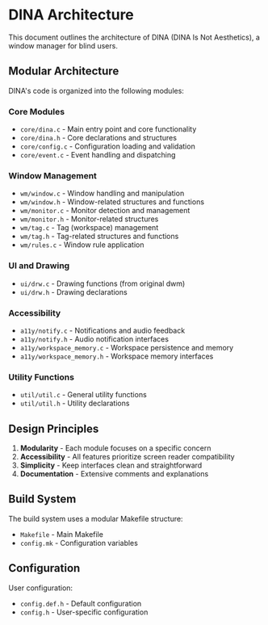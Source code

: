# DINA Architecture

This document outlines the architecture of DINA (DINA Is Not Aesthetics), a window manager for blind users.

## Modular Architecture

DINA's code is organized into the following modules:

### Core Modules
- `core/dina.c` - Main entry point and core functionality
- `core/dina.h` - Core declarations and structures
- `core/config.c` - Configuration loading and validation
- `core/event.c` - Event handling and dispatching

### Window Management
- `wm/window.c` - Window handling and manipulation
- `wm/window.h` - Window-related structures and functions
- `wm/monitor.c` - Monitor detection and management
- `wm/monitor.h` - Monitor-related structures
- `wm/tag.c` - Tag (workspace) management
- `wm/tag.h` - Tag-related structures and functions
- `wm/rules.c` - Window rule application

### UI and Drawing
- `ui/drw.c` - Drawing functions (from original dwm)
- `ui/drw.h` - Drawing declarations

### Accessibility
- `a11y/notify.c` - Notifications and audio feedback
- `a11y/notify.h` - Audio notification interfaces
- `a11y/workspace_memory.c` - Workspace persistence and memory
- `a11y/workspace_memory.h` - Workspace memory interfaces

### Utility Functions
- `util/util.c` - General utility functions
- `util/util.h` - Utility declarations

## Design Principles

1. **Modularity** - Each module focuses on a specific concern
2. **Accessibility** - All features prioritize screen reader compatibility
3. **Simplicity** - Keep interfaces clean and straightforward
4. **Documentation** - Extensive comments and explanations

## Build System

The build system uses a modular Makefile structure:
- `Makefile` - Main Makefile
- `config.mk` - Configuration variables

## Configuration

User configuration:
- `config.def.h` - Default configuration
- `config.h` - User-specific configuration